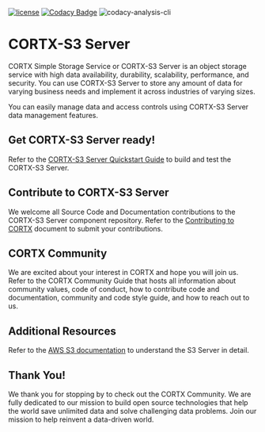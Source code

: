 [![ license](https://img.shields.io/badge/License-Apache%202.0-blue.svg)](https://github.com/Seagate/EOS-Sandbox/blob/master/LICENSE) 
[![Codacy Badge](https://api.codacy.com/project/badge/Grade/c099437792d44496b720a730ee4939ce)](https://www.codacy.com?utm_source=github.com&amp;utm_medium=referral&amp;utm_content=Seagate/mero&amp;utm_campaign=Badge_Grade)
![codacy-analysis-cli](https://github.com/Seagate/EOS-Sandbox/workflows/codacy-analysis-cli/badge.svg)

# CORTX-S3 Server

CORTX Simple Storage Service or CORTX-S3 Server is an object storage service with high data availability, durability, scalability, performance, and security. You can use CORTX-S3 Server to store any amount of data for varying business needs and implement it across industries of varying sizes. 

You can easily manage data and access controls using CORTX-S3 Server data management features.

## Get CORTX-S3 Server ready! 

Refer to the [CORTX-S3 Server Quickstart Guide](CORTX-S3%20%Server%20%Quick%20%Start%20%Guide.md) to build and test the CORTX-S3 Server.

## Contribute to CORTX-S3 Server 

We welcome all Source Code and Documentation contributions to the CORTX-S3 Server component repository. Refer to the [Contributing to CORTX](ContributingToCortxS3.md) document to submit your contributions.

## CORTX Community

We are excited about your interest in CORTX and hope you will join us. Refer to the CORTX Community Guide <link placeholder> that hosts all information about community values, code of conduct, how to contribute code and documentation, community and code style guide, and how to reach out to us.

## Additional Resources

Refer to the [AWS S3 documentation](https://docs.aws.amazon.com/AmazonS3/latest/dev/Introduction.html) to understand the S3 Server in detail.

## Thank You!

We thank you for stopping by to check out the CORTX Community. We are fully dedicated to our mission to build open source technologies that help the world save unlimited data and solve challenging data problems. Join our mission to help reinvent a data-driven world.
